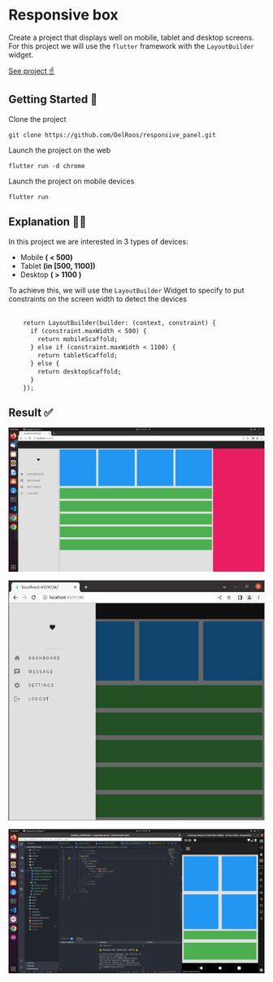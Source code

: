 # Responsive box

Create a project that displays well on mobile, tablet and desktop screens. For this project we will use the `flutter` framework with the `LayoutBuilder` widget.

[See project ☝️](https://github.com/DelRoos/responsive_panel.git)

## Getting Started 🤔

Clone the project

```
git clone https://github.com/DelRoos/responsive_panel.git
```

Launch the project on the web

```
flutter run -d chrome
```

Launch the project on mobile devices

```
flutter run
```

## Explanation 👨‍💻

In this project we are interested in 3 types of devices:

* Mobile **( < 500)**
* Tablet **(in [500, 1100])**
* Desktop **( > 1100  )**

To achieve this, we will use the `LayoutBuilder` Widget to specify to put constraints on the screen width to detect the devices

```

    return LayoutBuilder(builder: (context, constraint) {
      if (constraint.maxWidth < 500) {
        return mobileScaffold;
      } else if (constraint.maxWidth < 1100) {
        return tabletScaffold;
      } else {
        return desktopScaffold;
      }
    });
```

## Result ✅
![Desktop preview](assets/desktop.png)

![tablet preview](assets/tablet.png)

![Mobile preview](assets/mobile.png)